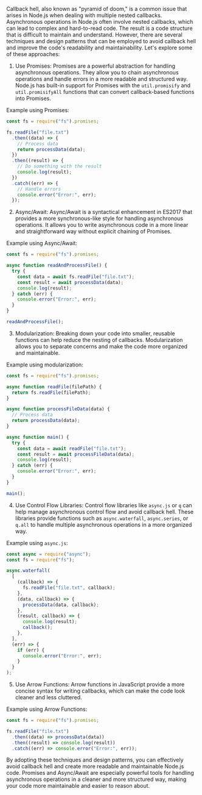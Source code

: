 Callback hell, also known as "pyramid of doom," is a common issue that arises in Node.js when dealing with multiple nested callbacks. Asynchronous operations in Node.js often involve nested callbacks, which can lead to complex and hard-to-read code. The result is a code structure that is difficult to maintain and understand. However, there are several techniques and design patterns that can be employed to avoid callback hell and improve the code's readability and maintainability. Let's explore some of these approaches:

1. Use Promises:
   Promises are a powerful abstraction for handling asynchronous operations. They allow you to chain asynchronous operations and handle errors in a more readable and structured way. Node.js has built-in support for Promises with the `util.promisify` and `util.promisifyAll` functions that can convert callback-based functions into Promises.

Example using Promises:

```javascript
const fs = require("fs").promises;

fs.readFile("file.txt")
  .then((data) => {
    // Process data
    return processData(data);
  })
  .then((result) => {
    // Do something with the result
    console.log(result);
  })
  .catch((err) => {
    // Handle errors
    console.error("Error:", err);
  });
```

2. Async/Await:
   Async/Await is a syntactical enhancement in ES2017 that provides a more synchronous-like style for handling asynchronous operations. It allows you to write asynchronous code in a more linear and straightforward way without explicit chaining of Promises.

Example using Async/Await:

```javascript
const fs = require("fs").promises;

async function readAndProcessFile() {
  try {
    const data = await fs.readFile("file.txt");
    const result = await processData(data);
    console.log(result);
  } catch (err) {
    console.error("Error:", err);
  }
}

readAndProcessFile();
```

3. Modularization:
   Breaking down your code into smaller, reusable functions can help reduce the nesting of callbacks. Modularization allows you to separate concerns and make the code more organized and maintainable.

Example using modularization:

```javascript
const fs = require("fs").promises;

async function readFile(filePath) {
  return fs.readFile(filePath);
}

async function processFileData(data) {
  // Process data
  return processData(data);
}

async function main() {
  try {
    const data = await readFile("file.txt");
    const result = await processFileData(data);
    console.log(result);
  } catch (err) {
    console.error("Error:", err);
  }
}

main();
```

4. Use Control Flow Libraries:
   Control flow libraries like `async.js` or `q` can help manage asynchronous control flow and avoid callback hell. These libraries provide functions such as `async.waterfall`, `async.series`, or `q.all` to handle multiple asynchronous operations in a more organized way.

Example using `async.js`:

```javascript
const async = require("async");
const fs = require("fs");

async.waterfall(
  [
    (callback) => {
      fs.readFile("file.txt", callback);
    },
    (data, callback) => {
      processData(data, callback);
    },
    (result, callback) => {
      console.log(result);
      callback();
    },
  ],
  (err) => {
    if (err) {
      console.error("Error:", err);
    }
  }
);
```

5. Use Arrow Functions:
   Arrow functions in JavaScript provide a more concise syntax for writing callbacks, which can make the code look cleaner and less cluttered.

Example using Arrow Functions:

```javascript
const fs = require("fs").promises;

fs.readFile("file.txt")
  .then((data) => processData(data))
  .then((result) => console.log(result))
  .catch((err) => console.error("Error:", err));
```

By adopting these techniques and design patterns, you can effectively avoid callback hell and create more readable and maintainable Node.js code. Promises and Async/Await are especially powerful tools for handling asynchronous operations in a cleaner and more structured way, making your code more maintainable and easier to reason about.
